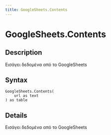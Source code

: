 ```yaml
---
title: GoogleSheets.Contents
---
```


# GoogleSheets.Contents


## Description

Εισάγει δεδομένα από το GoogleSheets


## Syntax

```powerquery
GoogleSheets.Contents(
    url as text
) as table
```


## Details

Εισάγει δεδομένα από το GoogleSheets


